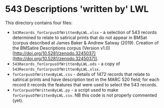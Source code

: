 # 543 Descriptions 'written by' LWL

This directory contains four files:

- `543Records_forCorpusOfWrittenByLWL.xlsx` - a selection of 543 records determined to relate to satirical prints that do not appear in BMSat (corpus described at James Baker & Andrew Salway (2019). Creation of the BMSatire Descriptions corpus (Version v1.0) [http://doi.org/10.5281/zenodo.3245037](http://doi.org/10.5281/zenodo.3245037)).
- `543Records_forCorpusOfWrittenByLWL.ods` - a copy of `543Records_forCorpusOfWrittenByLWL.xlsx`.
- `forCorpusOfWrittenByLWL.csv` - details of 1472 records that relate to satirical prints and have description text in the MARC 520 field; for each record it records the features that were used to select the 543 records.
- `forCorpusOfWrittenByLWL.py` - a script used to make `forCorpusOfWrittenByLWL.csv`. NB this code is not properly commented (yet). 
